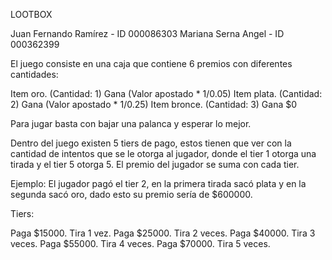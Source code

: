 LOOTBOX

Juan Fernando Ramírez - ID 000086303
Mariana Serna Angel - ID 000362399

El juego consiste en una caja que contiene 6 premios con diferentes cantidades:

Item oro. (Cantidad: 1) Gana (Valor apostado * 1/0.05)
Item plata. (Cantidad: 2) Gana (Valor apostado * 1/0.25)
Item bronce. (Cantidad: 3) Gana $0

Para jugar basta con bajar una palanca y esperar lo mejor.

Dentro del juego existen 5 tiers de pago, estos tienen que ver con la cantidad de intentos que se le otorga al jugador, donde el tier 1 otorga una tirada y el tier 5 otorga 5. El premio del jugador se suma con cada tier. 

Ejemplo: El jugador pagó el tier 2, en la primera tirada sacó plata y en la segunda sacó oro, dado esto su premio sería de $600000.

Tiers:

Paga $15000. Tira 1 vez.
Paga $25000. Tira 2 veces.
Paga $40000. Tira 3 veces.
Paga $55000. Tira 4 veces.
Paga $70000. Tira 5 veces.

